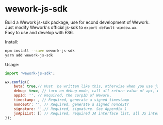 # wework-js-sdk

Build a Wework js-sdk package, use for econd development of Wework.
Just modify Wework's official js-sdk to `export default window.wx`.  
Easy to use and develop with ES6.

Install:

```bash
npm install --save wework-js-sdk
yarn add wework-js-sdk
```

Usage:

```JavaScript
import 'wework-js-sdk';

wx.config({
    beta: true,// Must  be written like this, otherwise when you use jsapi to call wx.invoke will have some problems.
    debug: true, // turn on debug mode, call all return value of api, which will be in alert in client's end. To view the incoming parameters, this cane be opened on a pc, the parameter information will be displayed through a log, only to be printed on a pc.
    appId: '', // Required, the corpID of Wework.
    timestamp: , // Required, generate a signed timestamp
    nonceStr: '', // Required, generate a signed nonceStr
    signature: '',// Required, signature. See Appendix 1
    jsApiList: [] // Required, required JA interface list, all JS interface list, see Appendix 2
});
```
